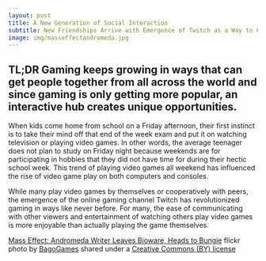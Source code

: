 ```yaml
---
layout: post
title: A New Generation of Social Interaction
subtitle: New Friendships Arrive with Emergence of Twitch as a Way to Chat and Interact with Streamers and Viewers
image: img/masseffectandromeda.jpg
---
```

## TL;DR Gaming keeps growing in ways that can get people together from all across the world and since gaming is only getting more popular, an interactive hub creates unique opportunities.
When kids come home from school on a Friday afternoon, their first instinct is to take their mind off that end of the week exam and put it on watching television or playing  video games. In other words, the average teenager does not plan to study on Friday night because weekends are for participating in hobbies that they did not have time for during their hectic school week. This trend of playing video games all weekend has influenced the rise of video game play on both computers and consoles.

While many play video games by themselves or cooperatively with peers, the emergence of the online gaming channel Twitch has revolutionized gaming in ways like never before. For many, the ease of communicating with other viewers and entertainment of watching others play video games is more enjoyable than actually playing the game themselves.  





<a title="Mass Effect: Andromeda Writer Leaves Bioware, Heads to Bungie" href="https://flickr.com/photos/bagogames/24703752579">Mass Effect: Andromeda Writer Leaves Bioware, Heads to Bungie</a> flickr photo by <a href="https://flickr.com/people/bagogames">BagoGames</a> shared under a <a href="https://creativecommons.org/licenses/by/2.0/">Creative Commons (BY) license</a> </small>
